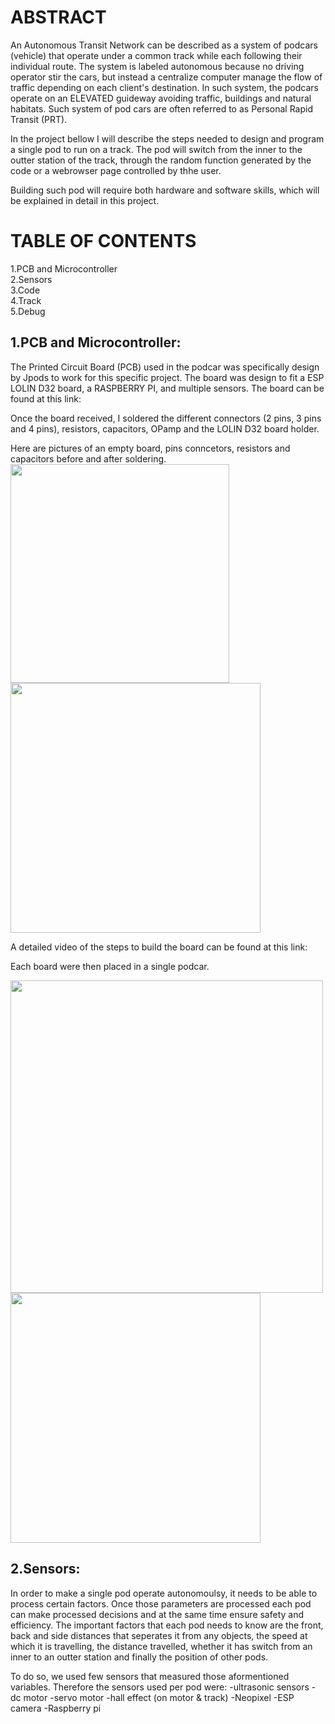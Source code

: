 # ABSTRACT

 An Autonomous Transit Network can be described as a system of podcars (vehicle) that operate under a common track while each following their individual route. The system is labeled autonomous because no driving operator stir the cars, but instead a centralize computer manage the flow of traffic depending on each client's destination. In such system, the podcars operate on an ELEVATED guideway avoiding traffic, buildings and natural habitats. Such system of pod cars are often referred to as Personal Rapid Transit (PRT). 
 
 In the project bellow I will describe the steps needed to design and program a single pod to run on a track. The pod will switch from the inner to the outter station of the track, through the random function generated by the code or a webrowser page controlled by thhe user. 

Building such pod will require both hardware and software skills, which will be explained in detail in this project.    
 
# TABLE OF CONTENTS 
1.PCB and Microcontroller   
2.Sensors   
3.Code    
4.Track  
5.Debug  
 
 
 ## 1.PCB and Microcontroller: 
 
 The Printed Circuit Board (PCB) used in the podcar was specifically design by Jpods to work for this specific project. The board was design to fit a ESP LOLIN D32 board, a RASPBERRY PI, and multiple sensors. The board can be found at this link:
 
 Once the board received, I soldered the different connectors (2 pins, 3 pins and 4 pins), resistors, capacitors, OPamp and the LOLIN D32 board holder. 

Here are pictures of an empty board, pins conncetors, resistors and capacitors before and after soldering. 
<img src="https://user-images.githubusercontent.com/58591461/74691817-32a8f080-5199-11ea-8c66-da995081eb52.jpg" width="350">
<img src="https://user-images.githubusercontent.com/58591461/74690625-95e45400-5194-11ea-99a9-ad1611ff258d.JPG" width="400">


A detailed video of the steps to build the board can be found at this link:


Each board were then placed in a single podcar.

<img src="https://user-images.githubusercontent.com/58591461/74691691-a696c900-5198-11ea-8146-19ac58ae621d.jpg" width="500"><img src="https://user-images.githubusercontent.com/58591461/74691734-d34ae080-5198-11ea-8845-0f1f017e3e73.jpg" width="400">




## 2.Sensors: 

 In order to make a single pod operate autonomoulsy, it needs to be able to process certain factors. Once those parameters are processed each pod can make processed decisions and at the same time ensure safety and efficiency. The important factors that each pod needs to know are the front, back and side distances that seperates it from any objects, the speed at which it is travelling, the distance travelled, whether it has switch from an inner to an outter station and finally the position of other pods. 

 To do so, we used few sensors that measured those aformentioned variables. Therefore the sensors used per pod were:
 -ultrasonic sensors
 -dc motor
 -servo motor
 -hall effect (on motor & track)
 -Neopixel
 -ESP camera
 -Raspberry pi
 



 

  
